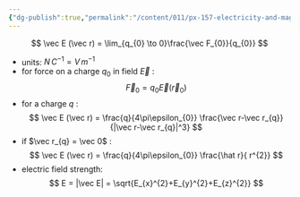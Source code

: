 ```yaml
---
{"dg-publish":true,"permalink":"/content/011/px-157-electricity-and-magnetism/px-157-b-electric-fields/i-field/px-157-b1-introduction/","created":"2024-10-01T18:27:10.051+01:00","updated":"2024-11-26T20:07:11.916+00:00"}
---
```


$$
\vec E (\vec r) = \lim_{q_{0} \to 0}\frac{\vec F_{0}}{q_{0}}
$$
- units: $N \, C^{-1} = V \, m^{-1}$
- for force on a charge $q_{0}$ in field $\vec E$ :
$$
\vec F_{0} = q_{0} \vec E(\vec r_{0})
$$
- for a charge $q$ :
$$
\vec E (\vec r) = \frac{q}{4\pi\epsilon_{0}} \frac{\vec r-\vec r_{q}}{|\vec r-\vec r_{q}|^3}
$$
- if $\vec r_{q} = \vec 0$ :
$$
\vec E (\vec r) = \frac{q}{4\pi\epsilon_{0}} \frac{\hat r}{ r^{2}}
$$
- electric field strength:
$$
E = |\vec E| = \sqrt{E_{x}^{2}+E_{y}^{2}+E_{z}^{2}}
$$
